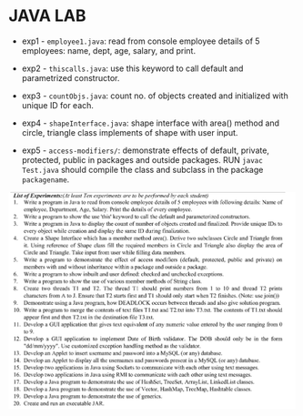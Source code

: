# JAVA LAB

- exp1 - `employee1.java`: read from console employee details of 5 employees: name, dept, age, salary, and print.

- exp2 - `thiscalls.java`: use this keyword to call default and parametrized constructor.

- exp3 - `countObjs.java`: count no. of objects created and initialized with unique ID for each.

- exp4 - `shapeInterface.java`: shape interface with area() method and circle, triangle class implements of shape with user input.

- exp5 - `access-modifiers/`: demonstrate effects of default, private, protected, public in packages and outside packages. RUN `javac Test.java` should compile the class and subclass in the package `packagename`.

![lab-practicals](lab-practicals-sem4.png)
